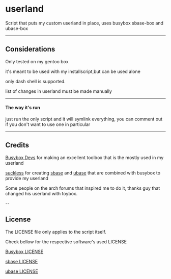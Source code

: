 # userland
Script that puts my custom userland in place, uses busybox sbase-box and ubase-box

---

## Considerations
Only tested on my gentoo box

it's meant to be used with my installscript,but can be used alone

only dash shell is supported.

list of changes in userland must be made manually


---

#### The way it's run
just run the only script and it will symlink everything, you can comment out if you don't want to use one in particular

---

## Credits

[Busybox Devs](https://busybox.net/) for making an excellent toolbox that is the mostly used in my userland

[suckless](http://suckless.org/) for creating [sbase](http://core.suckless.org/sbase) and [ubase](http://core.suckless.org/ubase) that are combined with busybox to provide my userland

Some people on the arch forums that inspired me to do it, thanks guy that changed his userland with toybox.

--

## License

The LICENSE file only applies to the script itself.

Check bellow for the respective software's used LICENSE

[Busybox LICENSE](https://busybox.net/license.html)

[sbase LICENSE](http://git.suckless.org/sbase/tree/LICENSE)

[ubase LICENSE](http://git.suckless.org/ubase/tree/LICENSE)


